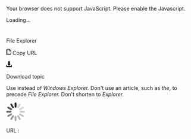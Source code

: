 Your browser does not support JavaScript. Please enable the Javascript.

Loading...

# 

File Explorer

![Copy URL](media/file-explorer/Copy.png)
Copy URL

![Download](media/file-explorer/Download.png)

Download topic

Use instead of *Windows Explorer.* Don't use an article, such as *the,* to precede *File Explorer.* Don't shorten to *Explorer.*

![In progress](media/file-explorer/activity-large.gif)

URL :

